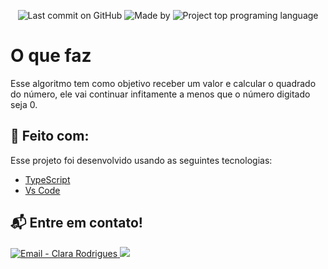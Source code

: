 <p align="center">
    <img alt="Last commit on GitHub" src="https://img.shields.io/github/last-commit/Clara-Ro/Aulas-POO">
    <img alt="Made by " src="https://img.shields.io/badge/made%20by-Clara%20Rodrigues-%20">
    <img alt="Project top programing language" src="https://img.shields.io/github/languages/top/Clara-Ro/Aulas-POO">
</p>

# O que faz

 Esse algoritmo tem como objetivo receber um valor e calcular o quadrado do número, ele vai continuar infitamente a menos que o número digitado seja 0.

## :rocket: Feito com:

Esse projeto foi desenvolvido usando as seguintes tecnologias:

- [TypeScript](https://www.typescriptlang.org)
- [Vs Code](https://code.visualstudio.com/)


## :mailbox_with_mail: Entre em contato!

<a href="mailto:contato.clararodriguess@gmail.com" target="_blank" >
  <img alt="Email - Clara Rodrigues" src="https://img.shields.io/badge/Email--%23F8952D?style=social&logo=gmail">
</a>
<a href="https://www.linkedin.com/in/clara-rodrigues-dos-santos-696074203/">
    <img src="https://img.shields.io/badge/Linkedin--%23F8952D?style=social&logo=linkedin">
</a>